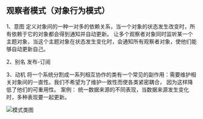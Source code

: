 ﻿## 观察者模式（对象行为模式）
1、意图
定义对象间的一种一对多的依赖关系，当一个对象的状态发生改变时，所有依赖于它的对象都会得到通知并自动更新。
让多个观察者对象同时监听某一个主题对象，当这个主题对象在状态发生变化时，会通知所有观察者对象，使他们能够自动更新自己。

2、别名
发布-订阅

3、动机
将一个系统分割成一系列相互协作的类有一个常见的副作用：需要维护相关对象间的一直性。我们不希望为了维护一致性而使各类紧密耦合，
因为这样降低了他们的可重用性。
案例： 统一数据来源的不同表现，当数据来源发生变化时，多种表现要一起更新。


![模式类图]()